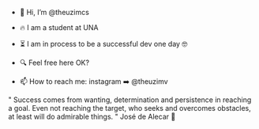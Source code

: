 - 👋 Hi, I’m @theuzimcs

- 🔥 I am a student at UNA

- ⏳ I am in process to be a successful dev one day 🤓

- 🔍 Feel free here OK? 

- 📫 How to reach me: instagram ➡️ @theuzimv

"
Success comes from wanting, determination and persistence in reaching a goal. Even not reaching the target, who seeks and overcomes obstacles, at least will do admirable things. "  José de Alecar 
🧐

<!---
theuzimcs/theuzimcs is a ✨ special ✨ repository because its `README.md` (this file) appears on your GitHub profile.
You can click the Preview link to take a look at your changes.
--->
